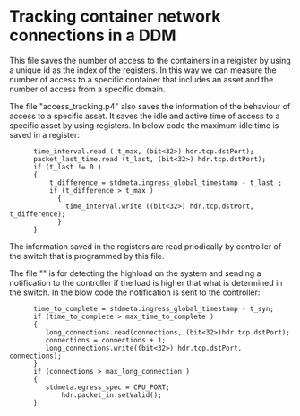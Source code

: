 # Tracking container network connections in a DDM


This file saves the number of access to the containers in a reigister by using a unique id as the index of the registers. In this way we can measure the number of access to a specific container that includes an asset and the number of access from a specific domain. 

The file "access_tracking.p4" also saves the information of the behaviour of access to a specific asset. It saves the idle and active time of access to a specific asset by using registers. In below code the maximum idle time is saved in a register:
```
      time_interval.read ( t_max, (bit<32>) hdr.tcp.dstPort);
      packet_last_time.read (t_last, (bit<32>) hdr.tcp.dstPort);
      if (t_last != 0 )
      {
	      t_difference = stdmeta.ingress_global_timestamp - t_last ;
	      if (t_difference > t_max ) 
        	{
		      time_interval.write ((bit<32>) hdr.tcp.dstPort, t_difference);
        	}
      }

```

The information saved in the registers are read priodically by controller of the switch that is programmed by this file.

The file "" is for detecting the highload on the system and sending a notification to the controller if the load is higher that what is determined in the switch. In the blow code the notification is sent to the controller:

```
      time_to_complete = stdmeta.ingress_global_timestamp - t_syn;
      if (time_to_complete > max_time_to_complete )
      {
 	     long_connections.read(connections, (bit<32>)hdr.tcp.dstPort);
	     connections = connections + 1;
	     long_connections.write((bit<32>) hdr.tcp.dstPort, connections);
      }
      if (connections > max_long_connection )
      {
	     stdmeta.egress_spec = CPU_PORT;
             hdr.packet_in.setValid();
      }
```
